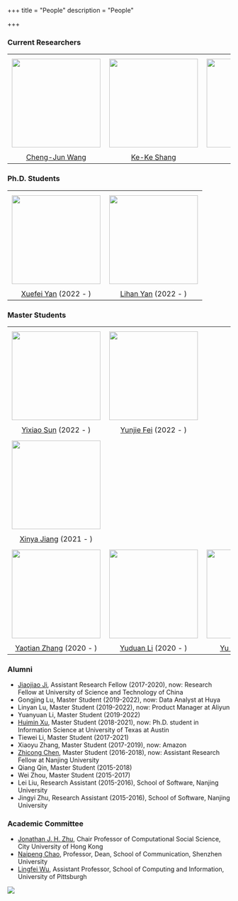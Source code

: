 +++
title = "People"
description = "People"
<!-- keywords = ["SSCI","SCI","CSSCI","Conference"] -->
+++

### Current Researchers

<table>
  <tr>
    <td style="text-align: center; vertical-align: middle; padding: 10px"><img src="" width = 200px height = 200px></td>
    <td style="text-align: center; vertical-align: middle; padding: 10px"><img src="" width = 200px height = 200px></td>
    <td style="text-align: center; vertical-align: middle; padding: 10px"><img src="" width = 200px height = 200px></td>
    <td style="text-align: center; vertical-align: middle; padding: 10px"><img src="" width = 200px height = 200px></td>
    <td style="text-align: center; vertical-align: middle; padding: 10px"><img src="" width = 200px height = 200px></td>
  </tr>
  <tr>
    <td style="text-align: center; vertical-align: middle"><a href="http://chengjunwang.com/">Cheng-Jun Wang</a></td>
    <td style="text-align: center; vertical-align: middle"><a href="https://kekeshang.github.io/">Ke-Ke Shang</a></td>
    <td style="text-align: center; vertical-align: middle"><a href="https://scholar.google.com/citations?user=qscxWlUAAAAJ&hl=en">Zhihao Ma</a></td>
    <td style="text-align: center; vertical-align: middle"><a href="https://zhouyixin.xyz/">Yixin Zhou</a></td>
    <td style="text-align: center; vertical-align: middle"><a href="https://zhicongchen.github.io/">Zhicong Chen</a></td>
  </tr>  
</table>

<!-- 
- [Cheng-Jun Wang](http://chengjunwang.com/), Director, Associate Professor
- [Ke-Ke Shang](https://kekeshang.github.io/), Associate Professor
- [Zhihao Ma](https://scholar.google.com/citations?user=qscxWlUAAAAJ&hl=en), Assistant Research Fellow
- [Yi-Xin Zhou](https://zhouyixin.xyz/), Assistant Research Fellow
- [Zhicong Chen](https://zhicongchen.github.io/), Assistant Research Fellow
-->

### Ph.D. Students

<table>
  <tr>
    <td style="text-align: center; vertical-align: middle; padding: 10px"><img src="https://user-images.githubusercontent.com/13479560/199401758-496be7c9-2afd-4fd2-8b83-c1ac64da1895.jpg" width = 200px height = 200px></td>
    <td style="text-align: center; vertical-align: middle; padding: 10px"><img src="https://user-images.githubusercontent.com/13479560/199376455-10d0082f-fec2-44a0-853f-20d637194473.jpg" width = 200px height = 200px></td>
  </tr>
  <tr>
      <td style="text-align: center; vertical-align: middle"><a href="https://xuefei-yan.github.io/">Xuefei Yan</a> (2022 - ) </td>
      <td style="text-align: center; vertical-align: middle"><a href="https://yan-lihan.github.io/">Lihan Yan</a> (2022 - ) </td>
  </tr>  
</table>

<!-- 
| [Xuefei Yan](https://xuefei-yan.github.io/) (2022-) | [Lihan Yan](https://yan-lihan.github.io/) (2022-) |
|-----|-----|
| ![1f3fb33dba719da5ed954031d626152](https://user-images.githubusercontent.com/13479560/199376777-c6bcbbcf-fd3e-43ba-b22c-c086a3b0ebf9.jpg) | ![af0db54a7e67e25f3c10b510b8ce624](https://user-images.githubusercontent.com/13479560/199376455-10d0082f-fec2-44a0-853f-20d637194473.jpg) |
 -->

### Master Students

<table>
   <tr>
    <td style="text-align: center; vertical-align: middle; padding: 10px"><img src="" width = 200px height = 200px></td>
    <td style="text-align: center; vertical-align: middle; padding: 10px"><img src="" width = 200px height = 200px></td>
  </tr>  
  <tr>
    <td style="text-align: center; vertical-align: middle"><a href="https://sun-yixiao.github.io/">Yixiao Sun</a> (2022 - ) </td>
    <td style="text-align: center; vertical-align: middle"><a href="https://yunjiefei.github.io">Yunjie Fei</a> (2022 - ) </td>
  </tr> 
   <tr>
    <td style="text-align: center; vertical-align: middle; padding: 10px"><img src="" width = 200px height = 200px></td>
  </tr>  
  <tr>
      <td style="text-align: center; vertical-align: middle"><a href="https://alexandrajiang.github.io/">Xinya Jiang</a> (2021 - ) </td>
  </tr> 
  <tr>
    <td style="text-align: center; vertical-align: middle; padding: 10px"><img src="https://user-images.githubusercontent.com/13479560/199375692-6f002149-9cf5-46b0-b266-340f6adeb5c9.jpg" width = 200px height = 200px></td>
    <td style="text-align: center; vertical-align: middle; padding: 10px"><img src="https://user-images.githubusercontent.com/13479560/199377889-f621221c-dbeb-408e-b145-ef58efa72d7f.png" width = 200px height = 200px></td>
    <td style="text-align: center; vertical-align: middle; padding: 10px"><img src="" width = 200px height = 200px></td>
    <td style="text-align: center; vertical-align: middle; padding: 10px"><img src="" width = 200px height = 200px></td>
  </tr>  
  <tr>
      <td style="text-align: center; vertical-align: middle"><a href="https://yaotianzhang.github.io/">Yaotian Zhang</a> (2020 - ) </td>
      <td style="text-align: center; vertical-align: middle"><a href="https://liyuduan817.github.io/">Yuduan Li</a> (2020 - ) </td>
      <td style="text-align: center; vertical-align: middle"><a href="https://18005176298.github.io/">Yu Zhou</a> (2020 - ) </td>
      <td style="text-align: center; vertical-align: middle"><a href="https://pennygou.github.io/">Zepeng Gou</a> (2020 - ) </td>
  </tr>  
</table>

<!--
| [Yixiao Sun](https://sun-yixiao.github.io/) (2022-)  | [Yunjie Fei](https://yunjiefei.github.io) (2022-) | 
|-----|-----|
| https://sun-yixiao.github.io/ | https://yunjiefei.github.io |

| [Xinya Jiang](https://alexandrajiang.github.io/) (2021-) |
|-----|
| https://alexandrajiang.github.io/ |

| [Yaotian Zhang](https://yaotianzhang.github.io/) (2020-) | [Yuduan Li](https://liyuduan817.github.io/) (2020-) | [Yu Zhou](https://18005176298.github.io/) (2020-) | [Zepeng Gou](https://pennygou.github.io/) (2020-) |
|-----|-----|-----|-----|
| ![5688cace5bf58fc057dbfc7dad9422c](https://user-images.githubusercontent.com/13479560/199375692-6f002149-9cf5-46b0-b266-340f6adeb5c9.jpg) | ![593eebbdc227b1ebd3d5fb4981dd081](https://user-images.githubusercontent.com/13479560/199377889-f621221c-dbeb-408e-b145-ef58efa72d7f.png) | https://18005176298.github.io/ | https://pennygou.github.io/ |
-->

### Alumni

- [Jiaojiao Ji](https://www.researchgate.net/profile/Jiaojiao-Ji), Assistant Research Fellow (2017-2020), now: Research Fellow at University of Science and Technology of China
- Gongjing Lu, Master Student (2019-2022), now: Data Analyst at Huya
- Linyan Lu, Master Student (2019-2022), now: Product Manager at Aliyun
- Yuanyuan Li, Master Student (2019-2022)
- [Huimin Xu](http://xuhuimin2017.github.io/), Master Student (2018-2021), now: Ph.D. student in Information Science at University of Texas at Austin 
- Tiewei Li, Master Student (2017-2021)
- Xiaoyu Zhang, Master Student (2017-2019), now: Amazon
- [Zhicong Chen](https://zhicongchen.github.io/), Master Student (2016-2018), now: Assistant Research Fellow at Nanjing University
- Qiang Qin, Master Student (2015-2018)
- Wei Zhou, Master Student (2015-2017)
- Lei Liu, Research Assistant (2015-2016), School of Software, Nanjing University
- Jingyi Zhu, Research Assistant (2015-2016), School of Software, Nanjing University

### Academic Committee

- [Jonathan J. H. Zhu](https://scholar.google.com/citations?user=q41vFFQAAAAJ&hl=en), Chair Professor of Computational Social Science, City University of Hong Kong
- [Naipeng Chao](http://cmc.szu.edu.cn/Home/Default/teachersMoreE/4058.html), Professor, Dean, School of Communication, Shenzhen University
- [Lingfei Wu](https://lingfeiwu.github.io/), Assistant Professor, School of Computing and Information, University of Pittsburgh

![](/img/carousel/dj.png)

